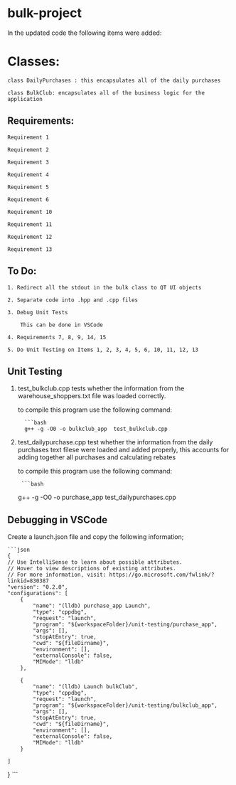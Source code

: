 # bulk-project

In the updated code the following items were added:

# Classes:

    class DailyPurchases : this encapsulates all of the daily purchases
    
    class BulkClub: encapsulates all of the business logic for the application
    
## Requirements:

    Requirement 1
    
    Requirement 2
    
    Requirement 3
    
    Requirement 4
    
    Requirement 5
    
    Requirement 6
    
    Requirement 10
    
    Requirement 11
    
    Requirement 12
    
    Requirement 13
    
    
    
## To Do:

    1. Redirect all the stdout in the bulk class to QT UI objects

    2. Separate code into .hpp and .cpp files
    
    3. Debug Unit Tests 
        
        This can be done in VSCode
        
    4. Requirements 7, 8, 9, 14, 15 
    
    5. Do Unit Testing on Items 1, 2, 3, 4, 5, 6, 10, 11, 12, 13



## Unit Testing

1. test_bulkclub.cpp tests whether the information from the warehouse_shoppers.txt file was loaded correctly.

    to compile this program use the following command:
        
         ```bash
         g++ -g -O0 -o bulkclub_app  test_bulkclub.cpp
   

2. test_dailypurchase.cpp test whether the information from the daily purchases text filese were loaded and added properly, this accounts for adding together all purchases and calculating rebates

    to compile this program use the following command:
    
        ```bash
    g++ -g -O0 -o purchase_app test_dailypurchases.cpp

    
## Debugging in VSCode

Create a launch.json file and copy the following information;

    ```json
    {
    // Use IntelliSense to learn about possible attributes.
    // Hover to view descriptions of existing attributes.
    // For more information, visit: https://go.microsoft.com/fwlink/?linkid=830387
    "version": "0.2.0",
    "configurations": [
        {
            "name": "(lldb) purchase_app Launch",
            "type": "cppdbg",
            "request": "launch",
            "program": "${workspaceFolder}/unit-testing/purchase_app",
            "args": [],
            "stopAtEntry": true,
            "cwd": "${fileDirname}",
            "environment": [],
            "externalConsole": false,
            "MIMode": "lldb"
        },

        {
            "name": "(lldb) Launch bulkClub",
            "type": "cppdbg",
            "request": "launch",
            "program": "${workspaceFolder}/unit-testing/bulkclub_app",
            "args": [],
            "stopAtEntry": true,
            "cwd": "${fileDirname}",
            "environment": [],
            "externalConsole": false,
            "MIMode": "lldb"
        }

    ]
}
    ```


